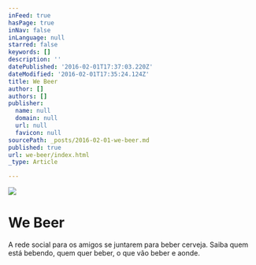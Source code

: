 ```yaml
---
inFeed: true
hasPage: true
inNav: false
inLanguage: null
starred: false
keywords: []
description: ''
datePublished: '2016-02-01T17:37:03.220Z'
dateModified: '2016-02-01T17:35:24.124Z'
title: We Beer
author: []
authors: []
publisher:
  name: null
  domain: null
  url: null
  favicon: null
sourcePath: _posts/2016-02-01-we-beer.md
published: true
url: we-beer/index.html
_type: Article

---
```

![](https://the-grid-user-content.s3-us-west-2.amazonaws.com/a6783e77-7151-4a66-a440-a660861bc298.png)

# We Beer

A rede social para os amigos se juntarem para beber cerveja. Saiba quem está bebendo, quem quer beber, o que vão beber e aonde.